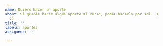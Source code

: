 ```yaml
---
name: Quiero hacer un aporte
about: Si querés hacer algún aporte al curso, podés hacerlo por acá. ¡Gracias!
  :)
title: ''
labels: aportes
assignees: ''

---
```

